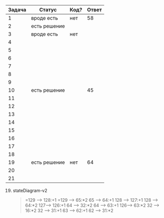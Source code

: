 | Задача | Статус |Код? |  Ответ |
| ------ | ------ | ------ | ------ |
| 1 |  вроде есть |  нет  |  58 |
| 2 |  есть решение|    |     |
| 3 |  вроде есть  |  нет  |    |
| 4 |    |    |    |
| 5 |    |    |    | 
| 6 |    |    |    | 
| 7 |    |    |    | 
| 8 |    |    |    |
| 9 |    |    |    |
| 10 |  есть решение |    | 45   |
| 11 |   |    |    |
| 12 |   |    |    |
| 13 |   |    |    |
| 14 |   |    |    |
| 15 |   |    |    |
| 16 |   |    |    |
| 17 |   |    |    |
| 18 |   |    |    |
| 19 |  есть решение |  нет   |  64  |
| 20 |   |    |    |
| 21 |   |    |    |

19. stateDiagram-v2
    >=129 --> 128:+1
    >=129 --> 65:*2
    65 --> 64:+1
    128 --> 127:+1
    128 --> 64:*2
    127--> 126:+1
    64 --> 32:*2
    64 --> 63:+1
    126--> 63:*2
    32 --> 16:*2
    32 --> 31:+1
    63 --> 62:+1
    62 --> 31:*2
    
